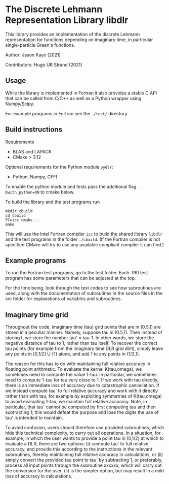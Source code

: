 
# The Discrete Lehmann Representation Library **libdlr**

This library provides an implementation of the discrete
Lehmann representation for functions depending on imaginary time,
in particular single-particle Green's functions.

Author: Jason Kaye (2021)

Contributors: Hugo UR Strand (2021)

## Usage

While the library is implemented in Fortran it also provides a stable C API
that can be called from C/C++ as well as a Python wrapper using Numpy/Scipy.

For example programs in Fortran see the `./test/` directory.

## Build instructions

Requirements
- BLAS and LAPACK
- CMake > 3.12

Optional requirements for the Python module `pydlr`:
- Python, Numpy, CFFI

To enable the python module and tests pass the additional flag `-Dwith_python=ON` to cmake below.

To build the library and the test programs run

```
mkdir cbuild
cd cbuild
FC=icc cmake ..
make
```

This will use the Intel Fortran compiler `icc` to build the shared library `libdlr` and the test programs in the folder `./cbuild`. (If the Fortran compiler is not specified CMake will try to use any available compliant compiler it can find.)


## Example programs

To run the Fortran test programs, go to the test folder. Each .f90 test program has some
parameters that can be adjusted at the top.

For the time being, look through the test codes to see how
subroutines are used, along with the documentation of subroutines in the
source files in the src folder for explanations of variables and
subroutines.

## Imaginary time grid

Throughout the code, imaginary time (tau) grid points that are in
(0.5,1) are stored in a peculiar manner. Namely, suppose tau in (0.5,1).
Then instead of storing t, we store the number tau' = tau-1. In other words,
we store the negative distance of tau to 1, rather than tau itself. To
recover the correct tau points (for example from the imaginary time DLR
grid dlrit), simply leave any points in [0,1/2] U {1} alone, and add 1 to any
points in (1/2,1).

The reason for this has to do with maintaining full relative accuracy in
floating point arithmetic. To evaluate the kernel K(tau,omega), we
sometimes need to compute the value 1-tau. In particular, we sometimes
need to compute 1-tau for tau very close to 1. If we work with tau
directly, there is an immediate loss of accuracy due to catastrophic
cancellation. If we instead compute tau' to full relative accuracy and
work with it directly rather than with tau, for example by exploiting
symmetries of K(tau,omega) to avoid evaluating 1-tau, we maintain full
relative accuracy. Note, in particular, that tau' cannot be computed by
first computing tau and then subtracting 1; this would defeat the
purpose and lose the digits the use of tau' is intended to maintain.

To avoid confusion, users should therefore use provided subroutines,
which hide this technical complexity, to carry out all operations. In a
situation, for example, in which the user wants to provide a point tau
in (0,1/2) at which to evaluate a DLR, there are two options: (i)
compute tau' to full relative accuracy, and provide this according to
the instructions in the relevant subroutines, thereby maintaining full
relative accuracy in calculations, or (ii) simply convert the provided
tau point to tau' by subtracting 1, or preferably, process all input
points through the subroutine xxxxxx, which will carry out the
conversion for the user. (ii) is the simpler option, but may result in a
mild loss of accuracy in calculations.
